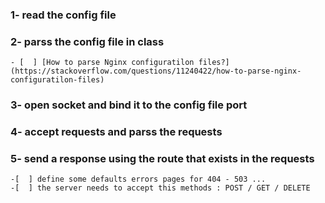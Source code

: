 ### **1-** read the config file 

### **2-** parss the config file in class
	- [  ] [How to parse Nginx configuratilon files?] (https://stackoverflow.com/questions/11240422/how-to-parse-nginx-configuratilon-files)

### **3-** open socket and bind it to the config file port

### **4-** accept requests and parss the requests

### **5-** send a response using the route that exists in the requests
	-[  ] define some defaults errors pages for 404 - 503 ...
	-[  ] the server needs to accept this methods : POST / GET / DELETE

